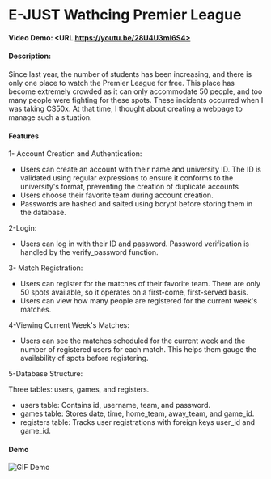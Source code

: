 # E-JUST Wathcing Premier League
#### Video Demo:  <URL https://youtu.be/28U4U3ml6S4>
#### Description:
Since last year, the number of students has been increasing, and there is only one place to watch the Premier League for free. This place has become extremely crowded as it can only accommodate 50 people, and too many people were fighting for these spots. These incidents occurred when I was taking CS50x. At that time, I thought about creating a webpage to manage such a situation.
#### Features 
1- Account Creation and Authentication:
* Users can create an account with their name and university ID. The ID is validated using regular expressions to ensure it conforms to the university's format, preventing the creation of duplicate accounts
* Users choose their favorite team during account creation.
* Passwords are hashed and salted using bcrypt before storing them in the database. 
  
2-Login:
* Users can log in with their ID and password. Password verification is handled by the verify_password function.

3- Match Registration:
* Users can register for the matches of their favorite team. There are only 50 spots available, so it operates on a first-come, first-served basis.
* Users can view how many people are registered for the current week's matches.

4-Viewing Current Week's Matches:
* Users can see the matches scheduled for the current week and the number of registered users for each match. This helps them gauge the availability of spots before registering.

5-Database Structure:

Three tables: users, games, and registers.
* users table: Contains id, username, team, and password.
* games table: Stores date, time, home_team, away_team, and game_id.
* registers table: Tracks user registrations with foreign keys user_id and game_id.
#### Demo
![GIF Demo](Animation.gif)